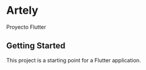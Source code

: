 # Artely

Proyecto Flutter

## Getting Started

This project is a starting point for a Flutter application.
